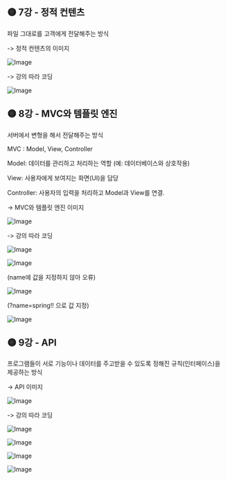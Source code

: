  ## 🟡 7강 - 정적 컨텐츠

파일 그대로를 고객에게 전달해주는 방식

-> 정적 컨텐츠의 이미지

![Image](https://github.com/user-attachments/assets/0c47e902-c882-4d7c-ab44-306d61da4d54)

-> 강의 따라 코딩

![Image](https://github.com/user-attachments/assets/3d4018a0-c737-4db4-b245-aa533a4c5496)

## 🟡 8강 - MVC와 템플릿 엔진

서버에서 변형을 해서 전달해주는 방식

MVC : Model, View, Controller

Model: 데이터를 관리하고 처리하는 역할 (예: 데이터베이스와 상호작용)

View: 사용자에게 보여지는 화면(UI)을 담당

Controller: 사용자의 입력을 처리하고 Model과 View를 연결.


-> MVC와 템플릿 엔진 이미지

![Image](https://github.com/user-attachments/assets/8a20e15f-2eeb-4771-8db4-b2f6bb75f1a1)

-> 강의 따라 코딩

![Image](https://github.com/user-attachments/assets/2aecd0b7-5004-4e15-9c51-61c6ce614272)

![Image](https://github.com/user-attachments/assets/629e0e19-53fc-49df-9f63-2d189a5c436f)

(name에 값을 지정하지 않아 오류)

![Image](https://github.com/user-attachments/assets/1efea5e7-1832-4c1b-8b99-658176bde28c)

(?name=spring!! 으로 값 지정)

![Image](https://github.com/user-attachments/assets/552a9f61-fcd1-4340-b09a-280354058884)

## 🟡 9강 - API

프로그램들이 서로 기능이나 데이터를 주고받을 수 있도록 정해진 규칙(인터페이스)을 제공하는 방식

-> API 이미지

![Image](https://github.com/user-attachments/assets/48c35bf7-7ab4-43c9-b570-26fd247797f2)

-> 강의 따라 코딩

![Image](https://github.com/user-attachments/assets/f734d7e1-aa61-43d2-ada7-f9747ec9c598)

![Image](https://github.com/user-attachments/assets/3ea97c23-dd6e-4f72-8120-67d65c0e2be7)

![Image](https://github.com/user-attachments/assets/a12641e4-0a8e-4514-8d07-a8be393b25ac)

![Image](https://github.com/user-attachments/assets/7099a9a7-7c49-4cb2-9be9-c60c9e53f38d)
